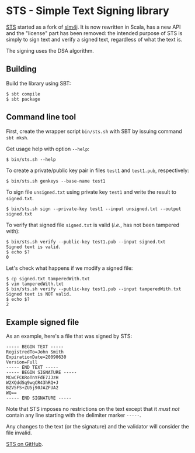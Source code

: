 # STS - Simple Text Signing library

[STS](https://github.com/damiencollard/slm4j) started as a fork of
[slm4j](http://github.com/starschema/slm4j/).
It is now rewritten in Scala, has a new API and the "license" part has been removed:
the intended purpose of STS is simply to sign text and verify a signed text,
regardless of what the text is.

The signing uses the DSA algorithm.

## Building

Build the library using SBT:

    $ sbt compile
    $ sbt package

## Command line tool

First, create the wrapper script `bin/sts.sh` with SBT by issuing command `sbt mksh`.

Get usage help with option `--help`:

    $ bin/sts.sh --help

To create a private/public key pair in files `test1` and `test1.pub`, respectively:

    $ bin/sts.sh genkeys --base-name test1

To sign file `unsigned.txt` using private key `test1` and write the result to `signed.txt`.

    $ bin/sts.sh sign --private-key test1 --input unsigned.txt --output signed.txt

To verify that signed file `signed.txt` is valid (*i.e.*, has not been tampered with):

    $ bin/sts.sh verify --public-key test1.pub --input signed.txt
    Signed text is valid.
    $ echo $?
    0

Let's check what happens if we modify a signed file:

    $ cp signed.txt tamperedWith.txt
    $ vim tamperedWith.txt
    $ bin/sts.sh verify --public-key test1.pub --input tamperedWith.txt
    Signed text is NOT valid.
    $ echo $?
    2

## Example signed file

As an example, here's a file that was signed by STS:

    ----- BEGIN TEXT -----
    RegistredTo=John Smith
    ExpirationDate=20090630
    Version=Full
    ----- END TEXT -----
    ----- BEGIN SIGNATURE -----
    MCwCFCKRoTnYFdE7JJzH
    W2XQddSq9wqCR43hRQ+J
    BZV5FS+ZU5j90JAZFUA2
    WQ==
    ----- END SIGNATURE -----

Note that STS imposes no restrictions on the text except that it *must not*
contain any line starting with the delimiter marker `-----`.

Any changes to the text (or the signature) and the validator will consider
the file invalid.

[STS on GitHub](https://github.com/damiencollard/sts).
